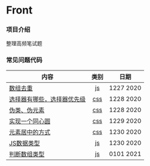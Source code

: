 # Front
### 项目介绍
整理高频笔试题
### 常见问题代码

|  内容   | 类别  | 日期  |
|  ----  | :----:  | :----:  |
| [数组去重](./JS/1、数组去重.html)  | [js](./JS)  | 1227 2020 |
| [选择器有哪些，选择器优先级](./CSS/1.选择器有哪些并说出优先级.html)  | [css](./CSS) | 1228 2020 |
| [伪类、伪元素](./CSS/2.伪类和伪元素.html)  | [css](./CSS) | 1228 2020 |
| [实现一个同心圆](./CSS/3.实现一个同心圆.html)  | [css](./CSS) | 1229 2020 |
| [元素居中的方式](./CSS/元素居中的方式.html)  | [css](./CSS) | 1230 2020 |
| [JS数据类型](./JS/JS数据类型.html)  | [js](./JS)  | 1230 2020 |
| [判断数组类型](./JS/JS数据类型.html)  | [js](./JS)  | 0101 2021 |
